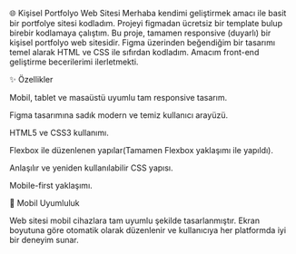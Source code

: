 🌐 Kişisel Portfolyo Web Sitesi
Merhaba kendimi geliştirmek amacı ile basit bir portfolye sitesi kodladım. Projeyi figmadan ücretsiz bir template bulup birebir kodlamaya çalıştım.
Bu proje, tamamen responsive (duyarlı) bir kişisel portfolyo web sitesidir. Figma üzerinden beğendiğim bir tasarımı temel alarak HTML ve CSS ile sıfırdan kodladım. Amacım front-end geliştirme becerilerimi ilerletmekti.

✨ Özellikler

Mobil, tablet ve masaüstü uyumlu tam responsive tasarım.

Figma tasarımına sadık modern ve temiz kullanıcı arayüzü.

HTML5 ve CSS3 kullanımı.

Flexbox ile düzenlenen yapılar(Tamamen Flexbox yaklaşımı ile yapıldı).

Anlaşılır ve yeniden kullanılabilir CSS yapısı.

Mobile-first yaklaşımı.

📱 Mobil Uyumluluk

Web sitesi mobil cihazlara tam uyumlu şekilde tasarlanmıştır. Ekran boyutuna göre otomatik olarak düzenlenir ve kullanıcıya her platformda iyi bir deneyim sunar.
